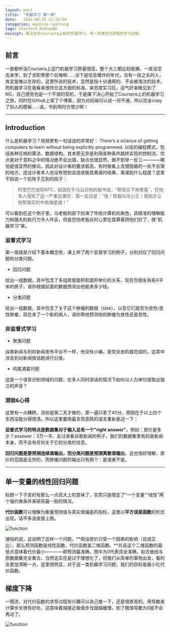 ```yaml
---
layout: post
title:  "机器学习 第一周"
date:   2016-09-25 21:33:54
categories: machine-learning
tags: Stanford AndrewNG
excerpt: 最近在补Coursera上NG的机器学习，写一些博文记录我的学习过程。
---
```


## 前言

一直都听说Coursera上这门机器学习质量很高，整个大三都比较偷懒，一直没空去来学，到了求职季那个后悔啊……当下是信息爆炸的年代，没有一技之长的人，肯定是难以生存的，这里所说的技术，显然是指十分通用的、不会被淘汰的技术，而机器学习在我看来很符合这方面的标准。来百度实习后，运气好亲眼见到了NG，自己感觉也是一个不错的契机，于是痛下决心开始了Coursera上的机器学习之旅，同时在Github上架了个博客，因为对前端可以说一窍不通，所以完全copy了别人的模板……诶，书到用时方恨少啊！

***

## Introduction

什么是机器学习？视频里有一句话说的非常好： There's a science of getting computers to learn without being explicitly programmed. 以往的编程模式，包括各种花哨的算法、数据结构，其本质无非是利用各种条件跳转实现的控制流，优点是对于意料之中的情况绝不会出错，缺点也很显然，做不到举一反三————哪怕是很显然的推论。因此对设计者的要求极高，有时候看上去很隐蔽的一处不合理的地方，连设计者本人也没有想到会造成极其离谱的结果，离谱到什么程度？这里不妨说一个前阵子见到的段子：

> 阿里巴巴收购KFC，起因在于马云对他的秘书说，“帮我买下肯德基”，在他本人得知了这一严重后果时，第一反应是：“快！帮我叫住小王！我刚才让他帮我买的中南海是烟！”

可以看到在这个例子里，马老板的部下扮演了传统计算机的角色，其精准的理解能力和强大的执行力令人咋舌，但是恐怕老板此时心里在盘算着把他们炒了，换“机器学习”来。

### 监督式学习
第一周就是介绍下基本概念啦，课上举了两个监督学习的例子，分别对应了回归问题和分类问题。

* 回归问题

给出一组数据，其中包含了多组房屋面积和面积单价的关系，现在你朋友有栋X平米的房子，请你根据前面的数据预测出他能卖多少钱。

* 分类问题

给出一组数据，其中包含了关于这个肿瘤的数据（size），以及它们是否为良性/恶性肿瘤，现在来了一个新的病人，请你帮他预测他的肿瘤为良性还是恶性。

### 非监督式学习

* 聚类问题

谷歌新闻与别的新闻发布平台不一样，他没有小编，是完全由机器完成的，这其中涉及到对新闻按话题进行分类。

* 鸡尾酒宴问题

这是一个语音识别领域的问题，在多人同时讲话的情况下如何以人为单位提取出独立的声音？

### 测验&心得

这里有一点糟糕，测验是第二天才做的，第一遍只拿了40分，原因在于以上四个东西没能分得很清。所以这里要用最言简意赅的语言重新表述一下：

**监督式学习的特点是数据集对于输入总有一个"right answer"**，例如：房价是多少？ansewer：3万一平。反过来看谷歌新闻的例子，我们的数据集里有的是新闻本身，而不会有任何关于它的分类的信息。

**回归问题是要预测连续值输出，而分类问题是预测离散值输出**，这也很好理解，房价的范围是无穷的，而肿瘤问题的输出只有两个：是或者不是。

***

## 单一变量的线性回归问题

标题一下子变的有那么一点高大上的意味了，实质只是限定了“一个变量”“线性”两个强约束条件来研究最一般的情况。

**代价函数**可以理解为衡量预测值与真实值偏差的指标，这里以**平方误差函数**的形式出现，话不多说直接上图。

![function](http://p1.bpimg.com/4851/f932868bfbb53f4f.jpg)

通俗的说，这说明了这样一个问题，**假设房价只受一个因素的影响（且成正比），那么预测函数是线性函数，代价函数是二维函数。**并且这个二维函数的最低点意味着代价最小————即预测最准确，图中为0代表完全准确，拟合曲线与原数据集完全重合。当然这实在是过于理想化了，但我们从简单的事物出发，看的会更加清晰一点，这里很明显，对于这一类机器学习问题，我们的目标是最小化代价函数。

## 梯度下降

一图流，对代价函数的求导过程有兴趣可以自己推一下，还是很直观的。用导数来计算步长很有好处，这意味着越接近极值步伐就越缓慢，到了极值导数为0就不会再动了。

![function](http://p1.bpimg.com/4851/253f1d729b9b0885.jpg)
